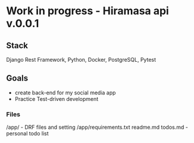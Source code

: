 # Work in progress - Hiramasa api v.0.0.1

## Stack

Django Rest Framework, Python, Docker, PostgreSQL, Pytest

## Goals

- create back-end for my social media app
- Practice Test-driven development

### Files

/app/ - DRF files and setting
/app/requirements.txt 
readme.md 
todos.md - personal todo list
